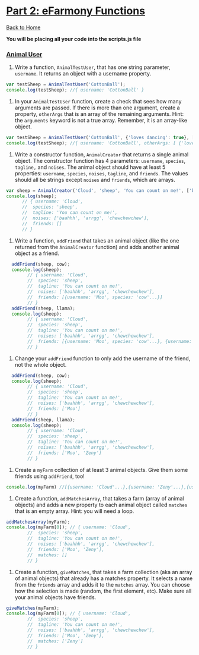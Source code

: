 # [Part 2: eFarmony Functions](id:pt2)
[Back to Home](https://github.com/bgando/JS102)

**You will be placing all your code into the scripts.js file** 

### [Animal User](id:profile)

1. Write a function, `AnimalTestUser`, that has one string parameter, `username`. It returns an object with a username property.

  ```javascript
  var testSheep = AnimalTestUser('CottonBall');
  console.log(testSheep); //{ username: 'CottonBall' }
  ```

1. In your `AnimalTestUser` function, create a check that sees how many arguments are passed. If there is more than one argument, create a property, `otherArgs` that is an array of the remaining arguments. Hint: the `arguments` keyword is not a true array. Remember, it is an array-like object.

  ```javascript
  var testSheep = AnimalTestUser('CottonBall', {'loves dancing': true}, [1,2,3] );
  console.log(testSheep); //{ username: 'CottonBall', otherArgs: [ {'loves dancing': true}, [1,2,3] ] }
  ```


1. Write a constructor function, `AnimalCreator` that returns a single animal object. The constructor function has 4 parameters: `username`, `species`, `tagline,` and `noises`. The animal object should have at least 5 properties: `username`, `species`, `noises`, `tagline`, and `friends`. The values should all be strings except `noises` and `friends`, which are arrays. 
  
  ```javascript
  var sheep = AnimalCreator('Cloud', 'sheep', 'You can count on me!', ['baahhh', 'arrgg', 'chewchewchew']);
  console.log(sheep);
        // { username: 'Cloud', 
        //  species: 'sheep', 
        //  tagline: 'You can count on me!', 
        //  noises: ['baahhh', 'arrgg', 'chewchewchew'], 
        //  friends: []
        // }
  ```

1. Write a function, `addFriend` that takes an animal object (like the one returned from the `AnimalCreator` function) and adds another animal object as a friend. 

  ```javascript
    addFriend(sheep, cow);
    console.log(sheep);
          // { username: 'Cloud', 
          //  species: 'sheep', 
          //  tagline: 'You can count on me!', 
          //  noises: ['baahhh', 'arrgg', 'chewchewchew'], 
          //  friends: [{username: 'Moo', species: 'cow'...}]
          // }
    addFriend(sheep, llama);
    console.log(sheep);
          // { username: 'Cloud', 
          //  species: 'sheep', 
          //  tagline: 'You can count on me!', 
          //  noises: ['baahhh', 'arrgg', 'chewchewchew'], 
          //  friends: [{username: 'Moo', species: 'cow'...}, {username: 'Zeny', species: 'llama'...}]
          // }
  ```

1. Change your `addFriend` function to only add the username of the friend, not the whole object.

  ```javascript
    addFriend(sheep, cow);
    console.log(sheep);
          // { username: 'Cloud', 
          //  species: 'sheep', 
          //  tagline: 'You can count on me!', 
          //  noises: ['baahhh', 'arrgg', 'chewchewchew'], 
          //  friends: ['Moo']
          // }
    addFriend(sheep, llama);
    console.log(sheep);
          // { username: 'Cloud', 
          //  species: 'sheep', 
          //  tagline: 'You can count on me!', 
          //  noises: ['baahhh', 'arrgg', 'chewchewchew'], 
          //  friends: ['Moo', 'Zeny']
          // }
  ```
  
1. Create a `myFarm` collection of at least 3 animal objects. Give them some friends using `addFriend`, too!

  ```javascript 
  console.log(myFarm) //[{username: 'Cloud'...},{username: 'Zeny'...},{username: 'CottonBall'...}]
  ```
  
1. Create a function, `addMatchesArray`, that takes a farm (array of animal objects) and adds a new property to each animal object called `matches` that is an empty array. Hint: you will need a loop. 

  ```javascript 
  addMatchesArray(myFarm); 
  console.log(myFarm[0]); // { username: 'Cloud', 
          //  species: 'sheep', 
          //  tagline: 'You can count on me!', 
          //  noises: ['baahhh', 'arrgg', 'chewchewchew'], 
          //  friends: ['Moo', 'Zeny'],
          //  matches: []
          // }
  ```
  
1. Create a function, `giveMatches`, that takes a farm collection (aka an array of animal objects) that already has a matches property. It selects a name from the `friends` array and adds it to the `matches` array. You can choose how the selection is made (random, the first element, etc). Make sure all your animal objects have friends.

  ```javascript 
  giveMatches(myFarm); 
  console.log(myFarm[0]); // { username: 'Cloud', 
          //  species: 'sheep', 
          //  tagline: 'You can count on me!', 
          //  noises: ['baahhh', 'arrgg', 'chewchewchew'], 
          //  friends: ['Moo', 'Zeny'],
          //  matches: ['Zeny']
          // }
  ```
